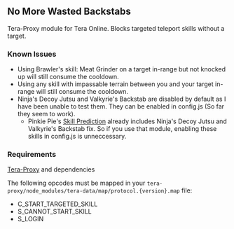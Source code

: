 
## No More Wasted Backstabs
Tera-Proxy module for Tera Online. Blocks targeted teleport skills without a target.
### Known Issues
* Using Brawler's skill: Meat Grinder on a target in-range but not knocked up will still consume the cooldown.
* Using any skill with impassable terrain between you and your target in-range will still consume the cooldown.
* Ninja's Decoy Jutsu and Valkyrie's Backstab are disabled by default as I have been unable to test them. They can be enabled in config.js (So far they seem to work). 
    * Pinkie Pie's [Skill Prediction](https://github.com/pinkipi/skill-prediction) already includes Ninja's Decoy Jutsu and Valkyrie's Backstab fix. So if you use that module, enabling these skills in config.js is unneccessary.
### Requirements
[Tera-Proxy](https://github.com/meishuu/tera-proxy) and dependencies

The following opcodes must be mapped in your `tera-proxy/node_modules/tera-data/map/protocol.{version}.map` file:
* C_START_TARGETED_SKILL
* S_CANNOT_START_SKILL
* S_LOGIN
